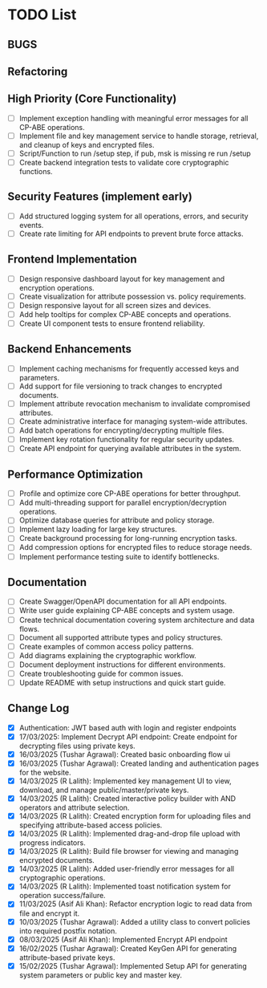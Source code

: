 # TODO List

## BUGS

## Refactoring

## High Priority (Core Functionality)

- [ ] Implement exception handling with meaningful error messages for all CP-ABE operations.
- [ ] Implement file and key management service to handle storage, retrieval, and cleanup of keys and encrypted files.
- [ ] Script/Function to run /setup step, if pub, msk is missing re run /setup
- [ ] Create backend integration tests to validate core cryptographic functions.

## Security Features (implement early)

- [ ] Add structured logging system for all operations, errors, and security events.
- [ ] Create rate limiting for API endpoints to prevent brute force attacks.

## Frontend Implementation

- [ ] Design responsive dashboard layout for key management and encryption operations.
- [ ] Create visualization for attribute possession vs. policy requirements.
- [ ] Design responsive layout for all screen sizes and devices.
- [ ] Add help tooltips for complex CP-ABE concepts and operations.
- [ ] Create UI component tests to ensure frontend reliability.

## Backend Enhancements

- [ ] Implement caching mechanisms for frequently accessed keys and parameters.
- [ ] Add support for file versioning to track changes to encrypted documents.
- [ ] Implement attribute revocation mechanism to invalidate compromised attributes.
- [ ] Create administrative interface for managing system-wide attributes.
- [ ] Add batch operations for encrypting/decrypting multiple files.
- [ ] Implement key rotation functionality for regular security updates.
- [ ] Create API endpoint for querying available attributes in the system.

## Performance Optimization

- [ ] Profile and optimize core CP-ABE operations for better throughput.
- [ ] Add multi-threading support for parallel encryption/decryption operations.
- [ ] Optimize database queries for attribute and policy storage.
- [ ] Implement lazy loading for large key structures.
- [ ] Create background processing for long-running encryption tasks.
- [ ] Add compression options for encrypted files to reduce storage needs.
- [ ] Implement performance testing suite to identify bottlenecks.

## Documentation

- [ ] Create Swagger/OpenAPI documentation for all API endpoints.
- [ ] Write user guide explaining CP-ABE concepts and system usage.
- [ ] Create technical documentation covering system architecture and data flows.
- [ ] Document all supported attribute types and policy structures.
- [ ] Create examples of common access policy patterns.
- [ ] Add diagrams explaining the cryptographic workflow.
- [ ] Document deployment instructions for different environments.
- [ ] Create troubleshooting guide for common issues.
- [ ] Update README with setup instructions and quick start guide.

## Change Log

- [x] Authentication: JWT based auth with login and register endpoints
- [x] 17/03/2025: Implement Decrypt API endpoint: Create endpoint for decrypting files using private keys.
- [x] 16/03/2025 (Tushar Agrawal): Created basic onboarding flow ui
- [x] 16/03/2025 (Tushar Agrawal): Created landing and authentication pages for the website.
- [x] 14/03/2025 (R Lalith): Implemented key management UI to view, download, and manage public/master/private keys.
- [x] 14/03/2025 (R Lalith): Created interactive policy builder with AND operators and attribute selection.
- [x] 14/03/2025 (R Lalith): Created encryption form for uploading files and specifying attribute-based access policies.
- [x] 14/03/2025 (R Lalith): Implemented drag-and-drop file upload with progress indicators.
- [x] 14/03/2025 (R Lalith): Build file browser for viewing and managing encrypted documents.
- [x] 14/03/2025 (R Lalith): Added user-friendly error messages for all cryptographic operations.
- [x] 14/03/2025 (R Lalith): Implemented toast notification system for operation success/failure.
- [x] 11/03/2025 (Asif Ali Khan): Refactor encryption logic to read data from file and encrypt it.
- [x] 10/03/2025 (Tushar Agrawal): Added a utility class to convert policies into required postfix notation.
- [x] 08/03/2025 (Asif Ali Khan): Implemented Encrypt API endpoint
- [x] 16/02/2025 (Tushar Agrawal): Created KeyGen API for generating attribute-based private keys.
- [x] 15/02/2025 (Tushar Agrawal): Implemented Setup API for generating system parameters or public key and master key.
